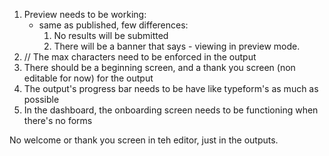 1. Preview needs to be working:
   - same as published, few differences:
     1. No results will be submitted
     2. There will be a banner that says - viewing in preview mode.
2. // The max characters need to be enforced in the output
3. There should be a beginning screen, and a thank you screen (non editable for now) for the output
4. The output's progress bar needs to be have like typeform's as much as possible
5. In the dashboard, the onboarding screen needs to be functioning when there's no forms

No welcome or thank you screen in teh editor, just in the outputs.
